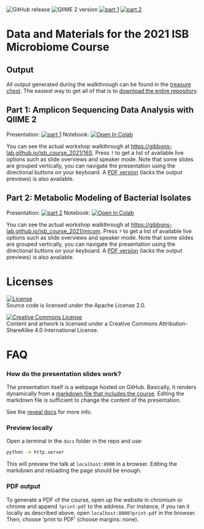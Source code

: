 ![GitHub release](https://img.shields.io/github/tag/Gibbons-Lab/isb_course_2021.svg)
![QIIME 2 version](https://img.shields.io/badge/Qiime%202%20version-2021.8-blue.svg)
[![part 1](https://img.shields.io/website-up-down-green-red/https/shields.io.svg?label=part1)](https://gibbons-lab.github.io/isb_course_2021/16S)
[![part 2](https://img.shields.io/website-up-down-green-red/https/shields.io.svg?label=part2)](https://gibbons-lab.github.io/isb_course_2021/micom)


# Data and Materials for the 2021 ISB Microbiome Course

## Output

All output generated during the walkthrough can be found in the
[treasure chest](treasure_chest). The easiest way to get all of that
is to [download the entire repository](https://github.com/Gibbons-Lab/isb_course_2021/archive/main.zip).

## Part 1: Amplicon Sequencing Data Analysis with QIIME 2

Presentation: [![part 1](https://img.shields.io/website-up-down-green-red/https/shields.io.svg?label=part1)](https://gibbons-lab.github.io/isb_course_2021/16S)
Notebook: [![Open In Colab](https://colab.research.google.com/assets/colab-badge.svg)](https://colab.research.google.com/github/Gibbons-Lab/isb_course_2021/blob/main/16S.ipynb)

You can see the actual workshop walkthrough at
https://gibbons-lab.github.io/isb_course_2021/16S. Press `?` to get a list
of available live options such as slide overviews and speaker mode. Note that
some slides are grouped vertically, you can navigate the presentation using
the directional buttons on your keyboard.
A [PDF version](part1.pdf) (lacks the output previews) is also available.


## Part 2: Metabolic Modeling of Bacterial Isolates

Presentation: [![part 2](https://img.shields.io/website-up-down-green-red/https/shields.io.svg?label=part2)](https://gibbons-lab.github.io/isb_course_2021/models)
Notebook: [![Open In Colab](https://colab.research.google.com/assets/colab-badge.svg)](https://colab.research.google.com/github/Gibbons-Lab/isb_course_2021/blob/main/models.ipynb)

You can see the actual workshop walkthrough at
https://gibbons-lab.github.io/isb_course_2021/micom. Press `?` to get a list
of available live options such as slide overviews and speaker mode. Note that
some slides are grouped vertically, you can navigate the presentation using
the directional buttons on your keyboard.
A [PDF version](part2.pdf) (lacks the output previews) is also available.

# Licenses

[![License](https://img.shields.io/badge/License-Apache%202.0-blue.svg)](https://opensource.org/licenses/Apache-2.0)<br>
Source code is licensed under the Apache License 2.0.

<a rel="license" href="http://creativecommons.org/licenses/by-sa/4.0/"><img alt="Creative Commons License" style="border-width:0" src="https://i.creativecommons.org/l/by-sa/4.0/80x15.png" /></a><br />Content and artwork is licensed under a Creative Commons Attribution-ShareAlike 4.0 International License.


# FAQ

### How do the presentation slides work?

The presentation itself is a webpage hosted on GitHub. Basically, it
renders dynamically from a [markdown file that includes the course](docs/16S/talk.md).
Editing the markdown file is sufficient to change the content of the presentation.

See the [reveal docs](https://github.com/hakimel/reveal.js/#markdown) for more info.

### Preview locally

Open a terminal in the `docs` folder in the repo and use:

```bash
python -m http.server
```

This will preview the talk at `localhost:8000` in a browser. Editing the
markdown and reloading the page should be enough.

### PDF output

To generate a PDF of the course, open up the website in chromium or chrome and
append `?print-pdf` to the address. For instance, if you ran it locally as
described above, open `localhost:8000?print-pdf` in the browser. Then, choose
'print to PDF' (choose margins: none).



